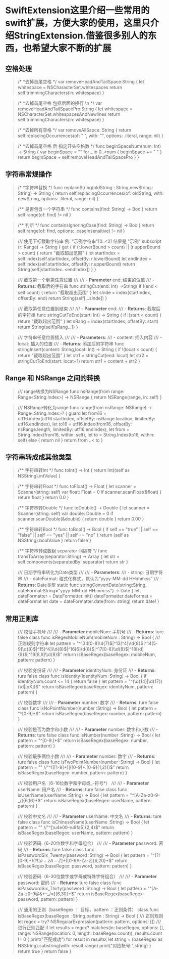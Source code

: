 ﻿# SwiftExtension这里介绍一些常用的swift扩展，方便大家的使用，这里只介绍StringExtension.借鉴很多别人的东西，也希望大家不断的扩展



## 空格处理


>/*
*去掉首尾空格
*/
var removeHeadAndTailSpace:String {
        let whitespace = NSCharacterSet.whitespaces
       return self.trimmingCharacters(in: whitespace)
       }

>/*
*去掉首尾空格 包括后面的换行 \n
*/
var removeHeadAndTailSpacePro:String {
let whitespace = NSCharacterSet.whitespacesAndNewlines
return self.trimmingCharacters(in: whitespace)
}

>/*
*去掉所有空格
*/
var removeAllSapce: String {
return self.replacingOccurrences(of: " ", with: "", options: .literal, range: nil)
}

>/*
*去掉首尾空格 后 指定开头空格数
*/
func beginSpaceNum(num: Int) -> String {
var beginSpace = ""
for _ in 0..<num {
beginSpace += " "
}
return beginSpace + self.removeHeadAndTailSpacePro
}
}

## 字符串常规操作

>/*
*字符串替换
*/
func replaceString(oldString : String,newString : String) -> String {
return self.replacingOccurrences(of: oldString, with: newString, options: .literal, range: nil)
}

>/**  是否包含一个字符串  */
func contains(find: String) -> Bool{
return self.range(of: find) != nil
}

>/**  判断  */
func containsIgnoringCase(find: String) -> Bool{
return self.range(of: find, options: .caseInsensitive) != nil
}

>/// 使用下标截取字符串 例: "示例字符串"[0..<2] 结果是 "示例"
subscript (r: Range<Int>) -> String {
get {
if (r.lowerBound > count) || (r.upperBound > count) { return "截取超出范围" }
let startIndex = self.index(self.startIndex, offsetBy: r.lowerBound)
let endIndex = self.index(self.startIndex, offsetBy: r.upperBound)
return String(self[startIndex..<endIndex])
}
}

>/// 截取第一个到第任意位置
///
/// - **Parameter** end: 结束的位值
/// - **Returns**: 截取后的字符串
func stringCut(end: Int) ->String{
if !(end < self.count) { return "截取超出范围" }
let sInde = index(startIndex, offsetBy: end)
return String(self[...sInde])
}

>/// 截取第任意位置到结束
///
/// - **Parameter** end:
/// - **Returns**: 截取后的字符串
func stringCutToEnd(start: Int) -> String {
if !(start < count) { return "截取超出范围" }
let sRang = index(startIndex, offsetBy: start)
return String(self[sRang...])
}

>/// 字符串任意位置插入
///
/// - **Parameters**:
/// - content: 插入内容
/// - locat: 插入的位置
/// - **Returns**: 添加后的字符串
func stringInsert(content: String,locat: Int) -> String {
if !(locat < count) { return "截取超出范围" }
let str1 = stringCut(end: locat)
let str2 = stringCutToEnd(start: locat+1)
return str1 + content + str2
}

## Range 和 NSRange 之间的转换

>/// range转换为NSRange
func nsRange(from range: Range<String.Index>) -> NSRange {
return NSRange(range, in: self)
}

>/// NSRange转化为range
func range(from nsRange: NSRange) -> Range<String.Index>? {
guard
let from16 = utf16.index(utf16.startIndex, offsetBy: nsRange.location, limitedBy: utf16.endIndex),
let to16 = utf16.index(from16, offsetBy: nsRange.length, limitedBy: utf16.endIndex),
let from = String.Index(from16, within: self),
let to = String.Index(to16, within: self)
else { return nil }
return from ..< to
}

## 字符串转成成其他类型

>/**  字符串转Int  */
func toInt() -> Int {
return  Int((self  as  NSString).intValue)
}

>/**  字符串转Float */
func toFloat() -> Float {
let scanner = Scanner(string: self)
var float: Float = 0
if scanner.scanFloat(&float) {
return float
}
return 0.0
}

>/**  字符串转Double  */
func toDouble() -> Double {
let scanner = Scanner(string: self)
var double: Double = 0
if scanner.scanDouble(&double) {
return double
}
return 0.00
}

>/**  字符串转Bool  */
func toBool() -> Bool {
if self == "true" || self == "false" || self == "yes" || self == "no" {
return (self as NSString).boolValue
}
return  false
}

>/**  字符串转成数组 separator 间隔符 */
func transToArray(separator:String) -> Array<String> {
let str = self.components(separatedBy: separator)
return str
}

>/// 日期字符串转化为Date类型
///
/// - **Parameters**:
/// - string: 日期字符串
/// - dateFormat: 格式化样式，默认为“yyyy-MM-dd HH:mm:ss”
/// - **Returns**: Date类型
static func stringConvertDate(string:String, dateFormat:String="yyyy-MM-dd HH:mm:ss") -> Date {
let dateFormatter = DateFormatter.init()
dateFormatter.dateFormat = dateFormat
let date = dateFormatter.date(from: string)
return date!
}


## 常用正则库
>/// 校验手机号
///
/// - **Parameter** mobileNum: 手机号
/// - **Returns**: ture false
class func isRegexMobileNum(mobileNum : String) -> Bool {
/// 正则规则字符串
let pattern = "^134[0-8]\\d{7}$|^13[^4]\\d{8}$|^14[5-9]\\d{8}$|^15[^4]\\d{8}$|^16[6]\\d{8}$|^17[0-8]\\d{8}$|^18[\\d]{9}$|^19[8,9]\\d{8}$"
return isBaseRegex(baseRegex: mobileNum, pattern: pattern)
}

>/// 校验身份证
///
/// - **Parameter** identityNum: 身份证
/// - **Returns**: ture false
class func isIdentity(identityNum :String) -> Bool {
if identityNum.count <= 14 {
return false
}
let pattern = "^(\\d{14}|\\d{17})(\\d|[xX])$"
return isBaseRegex(baseRegex: identityNum, pattern: pattern)
}

>/// 校验数字
///
/// - **Parameter** number: 数字
/// - **Returns**: ture false
class func isNoPointNumber(number :String) -> Bool {
let pattern = "^[0-9]*$"
return isBaseRegex(baseRegex: number, pattern: pattern)
}

>/// 校验是否为数字和小数
///
/// - **Parameter** number: 数字和小数
/// - **Returns**: ture false
class func isNumber(number :String) -> Bool {
let pattern = "^[0-9.]*$"
return isBaseRegex(baseRegex: number, pattern: pattern)
}

>/// 校验最多俩位小数
///
/// - **Parameter** number: 数字
/// - **Returns**: ture false
class func isTwoPointNumber(number :String) -> Bool {
let pattern = ""  //"^(([1-9]+)|([0-9]+\.[0-9]{1,2}))$"
return isBaseRegex(baseRegex: number, pattern: pattern)
}

>/// 校验用户名（6-16位数字和字母或_-符号*）
///
/// - **Parameter** userName: 用户名
/// - **Returns**: ture false
class func isUserName(userName :String) -> Bool {
let pattern = "^[A-Za-z0-9-_/]{6,16}+$"
return isBaseRegex(baseRegex: userName, pattern: pattern)
}

>/// 校验中文名
///
/// - **Parameter** userName: 中文名
/// - **Returns**: ture false
class func isChineseName(userName :String) -> Bool {
let pattern = ""  //"^[\u4e00-\u9fa5]{2,4}$"
return isBaseRegex(baseRegex: userName, pattern: pattern)
}

>/// 校验密码（6-20位数字和字母组合）
///
/// - **Parameter** password: 密码
/// - **Returns**: ture false
class func isPasswordSix_Twenty(password :String) -> Bool {
let pattern = "^(?![0-9]+$)(?![a-zA-Z]+$)[0-9A-Za-z]{6,20}+$"
return isBaseRegex(baseRegex: password, pattern: pattern)
}

>/// 校验密码（6-30位数字或字母或特殊字符组合）
///
/// - **Parameter** password: 密码
/// - **Returns**: ture false
class func isPasswordSix_Thirty(password :String) -> Bool {
let pattern = "^[A-Za-z0-9@&+-_/=]{6,30}+$"
return isBaseRegex(baseRegex: password, pattern: pattern)
}

>/// 通用的正则（baseRegex ： 目标，pattern ：正则条件）
class  func isBaseRegex(baseRegex : String,pattern : String) -> Bool {
/// 正则规则
let regex = try? NSRegularExpression(pattern: pattern, options: [])
/// 进行正则匹配
if let results = regex?.matches(in: baseRegex, options: [], range: NSRange(location: 0, length: baseRegex.count)), results.count != 0 {
print("匹配成功")
for result in results{
let string = (baseRegex as NSString).substring(with: result.range)
print("对应帐号:",string)
}
return true
}
return  false
}
